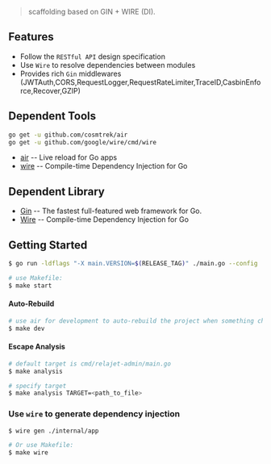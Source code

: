 > scaffolding based on GIN + WIRE (DI).

## Features

- Follow the `RESTful API` design specification
- Use `Wire` to resolve dependencies between modules
- Provides rich `Gin` middlewares (JWTAuth,CORS,RequestLogger,RequestRateLimiter,TraceID,CasbinEnforce,Recover,GZIP)

## Dependent Tools

```bash
go get -u github.com/cosmtrek/air
go get -u github.com/google/wire/cmd/wire
```

- [air](https://github.com/cosmtrek/air) -- Live reload for Go apps
- [wire](https://github.com/google/wire) -- Compile-time Dependency Injection for Go

## Dependent Library

- [Gin](https://gin-gonic.com/) -- The fastest full-featured web framework for Go.
- [Wire](https://github.com/google/wire) -- Compile-time Dependency Injection for Go

## Getting Started

```bash
$ go run -ldflags "-X main.VERSION=$(RELEASE_TAG)" ./main.go --config ./configs/config.local.toml --version "0.0.0"

# use Makefile:
$ make start
```

#### Auto-Rebuild

```bash
# use air for development to auto-rebuild the project when something changed
$ make dev
```

#### Escape Analysis

```bash
# default target is cmd/relajet-admin/main.go
$ make analysis

# specify target
$ make analysis TARGET=<path_to_file>
```

### Use `wire` to generate dependency injection

```bash
$ wire gen ./internal/app

# Or use Makefile:
$ make wire
```
